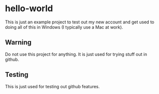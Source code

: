 # hello-world
This is just an example project to test out my new account and get used to doing all of this in Windows (I typically use a Mac at work).

## Warning
Do not use this project for anything. It is just used for trying stuff out in github.

## Testing
This is just used for testing out github features.
